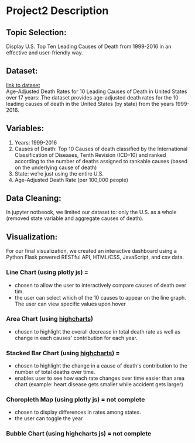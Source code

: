 # Project2 Description
 
## Topic Selection:
Display U.S. Top Ten Leading Causes of Death from 1999-2016 in an effective and user-friendly way. 
 
## Dataset:
[link to dataset](https://data.cdc.gov/NCHS/NCHS-Leading-Causes-of-Death-United-States/bi63-dtpu)
<br>Age-Adjusted Death Rates for 10 Leading Causes of Death in United States over 17 years:
The dataset provides age-adjusted death rates for the 10 leading causes of death in the United States (by state) from the years 1999-2016.
 
## Variables: 
1. Years: 1999-2016
2. Causes of Death: Top 10 Causes of death classified by the International Classification of Diseases, Tenth Revision (ICD–10) and ranked according to the number of deaths assigned to rankable causes (based on the underlying cause of death)
3. State: we’re just using the entire U.S.
4. Age-Adjusted Death Rate (per 100,000 people)
 
## Data Cleaning:
In jupyter notbeook, we limited our dataset to: only the U.S. as a whole (removed state variable and aggregate causes of death). 
 
## Visualization:
For our final visualization, we created an interactive dashboard using a Python Flask powered RESTful API,  HTML/CSS, JavaScript, and csv data. 

### Line Chart (using plotly js) = 
- chosen to allow the user to interactively compare causes of death over tim. 
- the user can select which of the 10 causes to appear on the line graph. The user can view specific values upon hover 

### Area Chart (using [highcharts](https://www.highcharts.com/))
- chosen to highlight the overall decrease in total death rate as well as change in each causes' contribution for each year. 

### Stacked Bar Chart (using [highcharts](https://www.highcharts.com/)) =
- chosen to highlight the change in a cause of death's contribution to the number of total deaths over time.
- enables user to see how each rate changes over time easier than area chart (example: heart disease gets smaller while accident gets larger)

### Choropleth Map (using plotly js) = not complete
- chosen to display differences in rates among states. 
- the user can toggle the year

### Bubble Chart (using highcharts js) =  not complete
